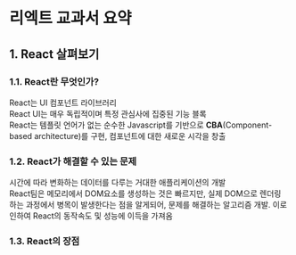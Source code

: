 # 리엑트 교과서 요약

## 1. React 살펴보기
### 1.1. React란 무엇인가?
 React는 UI 컴포넌트 라이브러리 \
 React UI는 매우 독립적이며 특정 관심사에 집중된 기능 블록 \
 React는 템플릿 언어가 없는 순수한 Javascript를 기반으로 **CBA**(Component-based architecture)를 구현, 컴포넌트에 대한 새로운 시각을 창출

### 1.2. React가 해결할 수 있는 문제
시간에 따라 변화하는 데이터를 다루는 거대한 애플리케이션의 개발\
React팀은 메모리에서 DOM요소를 생성하는 것은 빠르지만, 실제 DOM으로 렌더링 하는 과정에서 병목이 발생한다는 점을 알게되어, 문제를 해결하는 알고리즘 개발. 이로 인하여 React의 동작속도 및 성능에 이득을 가져옴

### 1.3. React의 장점
